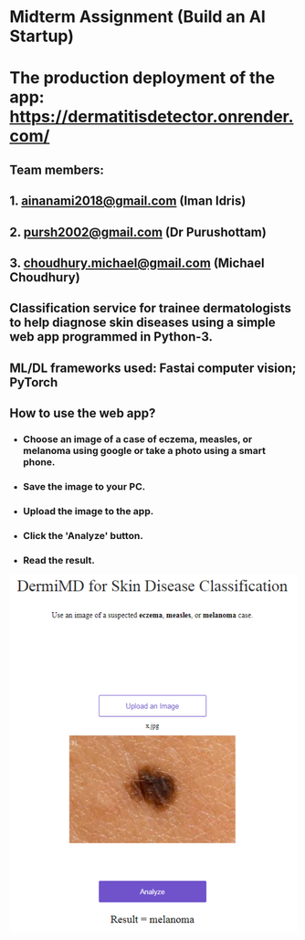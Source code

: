 # Midterm Assignment (Build an AI Startup)

# The production deployment of the app: https://dermatitisdetector.onrender.com/

## Team members: 
## 1. ainanami2018@gmail.com (Iman Idris)
## 2. pursh2002@gmail.com (Dr Purushottam)
## 3. choudhury.michael@gmail.com (Michael Choudhury)

## Classification service for trainee dermatologists to help diagnose skin diseases using a simple web app programmed in Python-3.
## ML/DL frameworks used: Fastai computer vision; PyTorch

## How to use the web app?
- ### Choose an image of a case of eczema, measles, or melanoma using google or take a photo using a smart phone.
- ### Save the image to your PC.
- ### Upload the image to the app.
- ### Click the 'Analyze' button.
- ### Read the result.





![ ](x.PNG)

